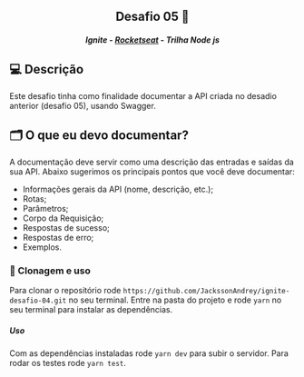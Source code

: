 <h2 align="center">Desafio 05 🚀</h2>
<h5 align="center">Ignite - <a href="https://rocketseat.com.br/" >Rocketseat</a> - Trilha Node js</h5>

## 💻 Descrição

Este desafio tinha como finalidade documentar a API criada no desadio anterior (desafio 05), usando Swagger.

## 🗂 O que eu devo documentar?

A documentação deve servir como uma descrição das entradas e saídas da sua API. Abaixo sugerimos os principais pontos que você deve documentar:

- Informações gerais da API (nome, descrição, etc.);
- Rotas;
- Parâmetros;
- Corpo da Requisição;
- Respostas de sucesso;
- Respostas de erro;
- Exemplos.

### 📝 Clonagem e uso

Para clonar o repositório rode `https://github.com/JackssonAndrey/ignite-desafio-04.git` no seu terminal.
Entre na pasta do projeto e rode `yarn` no seu terminal para instalar as dependências.

##### Uso

Com as dependências instaladas rode `yarn dev` para subir o servidor. Para rodar os testes rode `yarn test`.
